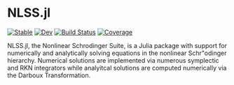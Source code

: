 # NLSS.jl

[![Stable](https://img.shields.io/badge/docs-stable-blue.svg)](https://oashour.github.io/NLSS.jl/stable)
[![Dev](https://img.shields.io/badge/docs-dev-blue.svg)](https://oashour.github.io/NLSS.jl/dev)
[![Build Status](https://travis-ci.com/oashour/NLSS.jl.svg?branch=master)](https://travis-ci.com/oashour/NLSS.jl)
[![Coverage](https://codecov.io/gh/oashour/NLSS.jl/branch/master/graph/badge.svg)](https://codecov.io/gh/oashour/NLSS.jl)

NLSS.jl, the Nonlinear Schrodinger Suite, is a Julia package with support for numerically and analytically solving equations in the nonlinear Schr\"odinger hierarchy. Numerical solutions are implemented via numerous symplectic and RKN integrators while analyitcal solutions are computed numerically via the Darboux 
Transformation.
